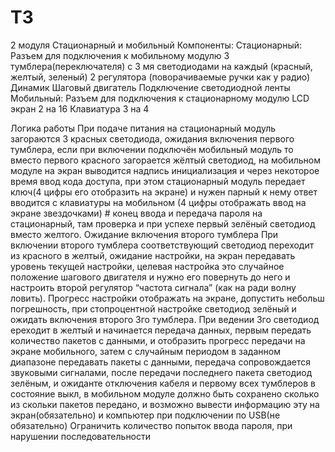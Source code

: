 # ТЗ
2 модуля 
Стационарный и мобильный 
Компоненты: 
Стационарный: 
Разъем для подключения к мобильному модулю 
3 тумблера(переключателя) с 3 мя светодиодами на каждый (красный, желтый, зеленый) 
2 регулятора (поворачиваемые ручки как у радио) 
Динамик 
Шаговый двигатель 
Подключение светодиодной ленты 
Мобильный: 
Разъем для подключения к стационарному модулю 
LCD экран 2 на 16 
Клавиатура 3 на 4 
 
Логика работы 
При подаче питания на стационарный модуль загораются 3 красных светодиода, ожидания включения первого тумблера, если при включении подключён мобильный модуль то вместо первого красного загорается жёлтый светодиод, на мобильном модуле на экран выводится надпись инициализация и через некоторое время ввод кода доступа, при этом стационарный модуль передает ключ(4 цифры его отобразить на экране) и нужен парный к нему ответ вводится с клавиатуры на мобильном (4 цифры отображать ввод на экране звездочками) # конец ввода и передача пароля на стационарный, там проверка и при успехе первый зелёный светодиод вместо желтого. 
Ожидание включения второго тумблера 
При включении второго тумблера соответствующий светодиод переходит из красного в желтый, ожидание настройки, на экран передавать уровень текущей настройки, целевая настройка это случайное положение шагового двигателя и нужно его повернуть до него и настроить второй регулятор “частота сигнала” (как на ради волну ловить). Прогресс настройки отображать на экране, допустить небольш погрешность, при стопроцентной настройке светодиод зелёный и ожидать включения второго 3го тумблера. 
При ведении 3го светодиод ереходит в желтый и начинается передача данных, первым передать количество пакетов с данными, и отобразить прогресс передачи на экране мобильного, затем с случайным периодом в заданном диапазоне передавать пакеты с данными, передача сопровождается звуковыми сигналами, после передачи последнего пакета светодиод зелёным, и ожиданте отключения кабеля и первому всех тумблеров в состояние выкл, в мобильном модуле должно быть сохранено сколько из скольки пакетов передано, и возможно вывести информацию эту на экран(обязательно) и компьютер при подключении по USB(не обязательно) 
Ограничить количество попыток ввода пароля, при нарушении последовательности
